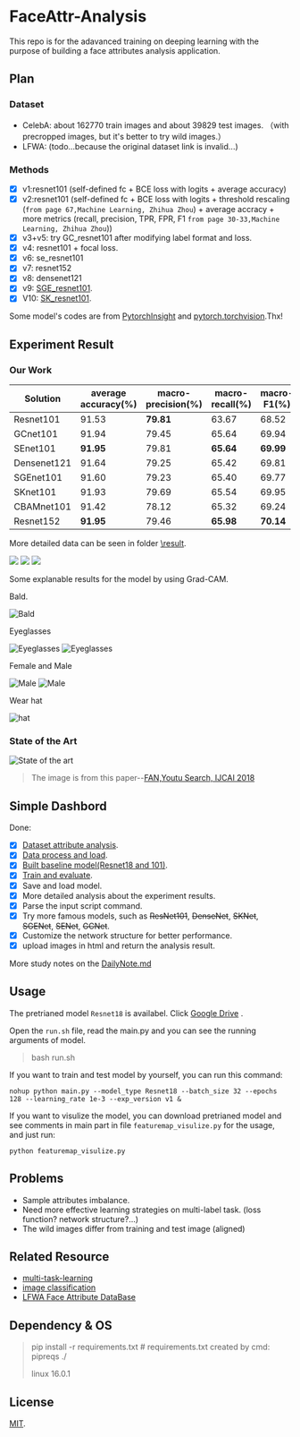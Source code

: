 # FaceAttr-Analysis

This repo is for the adavanced training on deeping learning with the purpose of building a face attributes analysis application.

## Plan

### Dataset

- CelebA: about 162770 train images and  about 39829 test images. （with precropped images, but it's better to try wild images.）
- LFWA: (todo...because the original dataset link is invalid...)  

### Methods

- [x] v1:resnet101 (self-defined fc + BCE loss with logits + average accuracy)
- [x] v2:resnet101  (self-defined fc + BCE loss with logits + threshold rescaling (`from page 67,Machine Learning, Zhihua Zhou`) + average accracy + more metrics (recall, precision, TPR, FPR, F1 `from page 30-33,Machine Learning, Zhihua Zhou`))
- [x] v3+v5: try GC_resnet101 after modifying label format and loss.
- [x] v4: resnet101 + focal loss.
- [x] v6: se_resnet101
- [x] v7: resnet152
- [x] v8: densenet121
- [x] v9: [SGE_resnet101](https://arxiv.org/pdf/1905.09646.pdf).
- [x] V10: [SK_resnet101](https://arxiv.org/pdf/1903.06586.pdf).

Some model's codes are from [PytorchInsight](https://github.com/implus/PytorchInsight) and [pytorch.torchvision](https://pytorch.org/docs/stable/torchvision/models.html#classification).Thx!


## Experiment Result

### Our Work

| Solution | average accuracy(%) | macro-precision(%) | macro-recall(%) | macro-F1(%) |
| ---- | -----| ---- | ----- | ----- |
| Resnet101 | 91.53 | **79.81** | 63.67 | 68.52 |
| GCnet101 | 91.94| 79.45 |65.64 |69.94|
| SEnet101 | **91.95** | 79.81 | **65.64** | **69.99** |
| Densenet121| 91.64 | 79.25 | 65.42 | 69.81 |
| SGEnet101 | 91.60 | 79.23 | 65.40 | 69.77|
| SKnet101 | 91.93 | 79.69 | 65.54 | 69.95|
| CBAMnet101 | 91.42 | 78.12 | 65.32 | 69.24|
| Resnet152 | **91.95** | 79.46 | **65.98** | **70.14** |

More detailed data can be seen in folder [\result](https://github.com/JoshuaQYH/FaceAttr-Analysis/blob/master/result/).

![](data_analysis/acc_curve.png)
![](data_analysis/pr_curve.png)
![](data_analysis/f1_curve.png)

Some explanable results for the model by using Grad-CAM.

Bald.

![Bald](explain/001819-4.jpg)

Eyeglasses

![Eyeglasses](explain/000726-15.jpg)
![Eyeglasses](explain/001457-15.jpg)

Female and Male

![Male](explain/000019-20.jpg)
![Male](explain/001514-20.jpg)

Wear hat

![hat](explain/001735-35.jpg)

### State of the Art

![State of the art](https://raw.githubusercontent.com/JoshuaQYH/blogImage/master/celeba.png)
> The image is from this paper--[FAN,Youtu Search, IJCAI 2018](https://www.ijcai.org/proceedings/2018/102)

## Simple Dashbord

Done:

- [x] [Dataset attribute analysis](https://github.com/JoshuaQYH/FaceAttr-Analysis/blob/master/analysis_attr.py).
- [x] [Data process and load](https://github.com/JoshuaQYH/FaceAttr-Analysis/blob/master/CelebA.py).
- [x] [Built baseline model(Resnet18 and 101)](https://github.com/JoshuaQYH/FaceAttr-Analysis/blob/master/FaceAttr_baseline_model.py).
- [x] [Train and evaluate](https://github.com/JoshuaQYH/FaceAttr-Analysis/blob/master/solver.py).
- [x] Save and load model.
- [x] More detailed analysis about the experiment results.
- [x] Parse the input script command.
- [x] Try more famous models, such as ~~ResNet101~~, ~~DenseNet~~, ~~SKNet~~, ~~SGENet~~, ~~SENet~~, ~~GCNet~~.
- [x] Customize the network structure for better performance.
- [x] upload images in html and return the analysis result.

More study notes on the [DailyNote.md](https://github.com/JoshuaQYH/FaceAttr-Analysis/blob/master/DailyNote.md)

## Usage

The pretrianed model `Resnet18` is availabel. Click [Google Drive](https://drive.google.com/open?id=1v0-Y-JMyuxHiJoWUcu9c58TCeyBKLOuD) .

Open the `run.sh` file, read the main.py and you can see the running arguments of model.
> bash run.sh
> 

If you want to train and test model by yourself, you can run this command:

```shell
nohup python main.py --model_type Resnet18 --batch_size 32 --epochs 128 --learning_rate 1e-3 --exp_version v1 &
```

If you want to visulize the model, you can download pretrianed model and see comments in main part in file `featuremap_visulize.py` for the usage, and just run:

```shell
python featuremap_visulize.py
```

## Problems

- Sample attributes imbalance.
- Need more effective learning strategies on multi-label task. (loss function? network structure?...)
- The wild images differ from training and test image (aligned)

## Related Resource

- [multi-task-learning](https://paperswithcode.com/task/multi-task-learning)
- [image classification](https://paperswithcode.com/task/image-classification)
- [LFWA Face Attribute DataBase](http://vis-www.cs.umass.edu/lfw/)

## Dependency & OS

> pip install -r requirements.txt   # requirements.txt created by cmd: pipreqs ./
> 
> linux 16.0.1

## License

[MIT](https://github.com/JoshuaQYH/FaceAttr-Analysis/blob/master/LICENSE).
